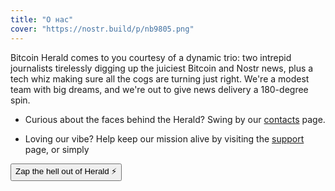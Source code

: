 ```yaml
---
title: "О нас"
cover: "https://nostr.build/p/nb9805.png"
---
```


Bitcoin Herald comes to you courtesy of a dynamic trio: two intrepid journalists tirelessly digging up the juiciest Bitcoin and Nostr news, plus a tech whiz making sure all the cogs are turning just right. We're a modest team with big dreams, and we're out to give news delivery a 180-degree spin.

* Curious about the faces behind the Herald? Swing by our [contacts](https://bitcoin21ideas.github.io/herald/contacts) page.

* Loving our vibe? Help keep our mission alive by visiting the [support](https://bitcoin21ideas.github.io/herald/support) page, or simply

<!DOCTYPE html>
<html lang="en">
<head>
<meta charset="UTF-8" />
<meta name="viewport" content="width=device-width, initial-scale=1.0" />
<meta http-equiv="X-UA-Compatible" content="ie=edge" />
<title>Herald</title>
</head>
<body>
<button
id="nostr-zap-target"
data-npub="npub10eezfnlq4ad2lyf3478na8f5las4l7guuf55vs8378lwtk87hd7slf6zka"
data-relays="wss://relay.damus.io,wss://relay.snort.social,wss://nostr.wine,wss://relay.nostr.band"
>
Zap the hell out of Herald ⚡️
</button>
<script src="https://cdn.jsdelivr.net/npm/nostr-zap@0.7.0"></script>
</body>
</html>
